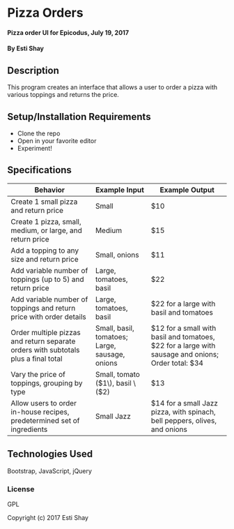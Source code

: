 # Pizza Orders

#### Pizza order UI for Epicodus, July 19, 2017

#### By Esti Shay

## Description

This program creates an interface that allows a user to order a pizza with various toppings and returns the price.

## Setup/Installation Requirements

* Clone the repo
* Open in your favorite editor
* Experiment!

## Specifications

| Behavior      | Example Input         | Example Output        |
| ------------- | ------------- | ------------- |
| Create 1 small pizza and return price | Small | $10 |
| Create 1 pizza, small, medium, or large, and return price | Medium | $15 |
| Add a topping to any size and return price | Small, onions | $11 |
| Add variable number of toppings \(up to 5\) and return price | Large, tomatoes, basil | $22 |
| Add variable number of toppings and return price with order details | Large, tomatoes, basil | $22 for a large with basil and tomatoes |
| Order multiple pizzas and return separate orders with subtotals plus a final total | Small, basil, tomatoes; Large, sausage, onions | $12 for a small with basil and tomatoes, $22 for a large with sausage and onions; Order total: $34 |
| Vary the price of toppings, grouping by type | Small, tomato \($1\), basil \($2\) | $13 |
| Allow users to order in-house recipes, predetermined set of ingredients | Small Jazz | $14 for a small Jazz pizza, with spinach, bell peppers, olives, and onions |

## Technologies Used

Bootstrap, JavaScript, jQuery

### License

GPL

Copyright (c) 2017 Esti Shay
